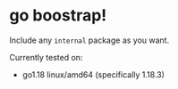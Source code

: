 # go boostrap!

Include any `internal` package as you want.

Currently tested on:
- go1.18 linux/amd64 (specifically 1.18.3)
